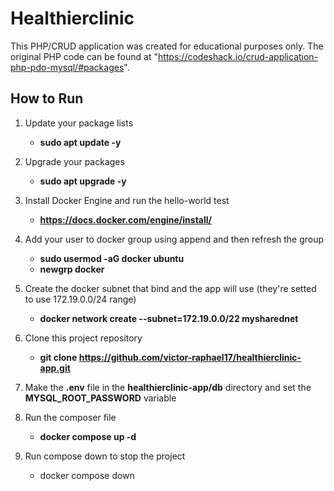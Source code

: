 # Healthierclinic

This PHP/CRUD application was created for educational purposes only. The original PHP code can be found at "https://codeshack.io/crud-application-php-pdo-mysql/#packages".

## How to Run

1. Update your package lists
    - **sudo apt update -y**

3. Upgrade your packages
    - **sudo apt upgrade -y**
      
4. Install Docker Engine and run the hello-world test
    - **https://docs.docker.com/engine/install/**
      
5. Add your user to docker group using append and then refresh the group
    - **sudo usermod -aG docker ubuntu**
    - **newgrp docker**
      
6. Create the docker subnet that bind and the app will use (they're setted to use 172.19.0.0/24 range)
    - **docker network create --subnet=172.19.0.0/22 mysharednet**
      
7. Clone this project repository
    - **git clone https://github.com/victor-raphael17/healthierclinic-app.git**
      
14. Make the **.env** file in the **healthierclinic-app/db** directory and set the **MYSQL_ROOT_PASSWORD** variable

14. Run the composer file
     - **docker compose up -d**
   
15. Run compose down to stop the project
     - docker compose down
